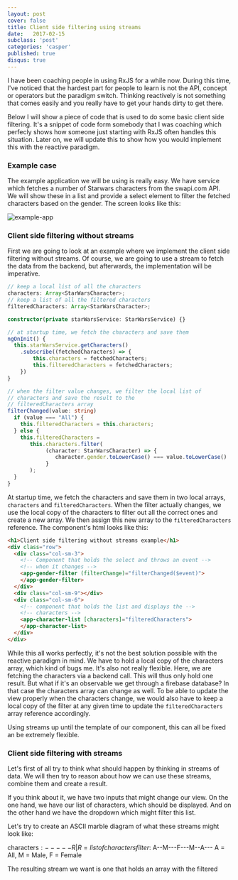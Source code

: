 ```yaml
---
layout: post
cover: false
title: Client side filtering using streams
date:   2017-02-15
subclass: 'post'
categories: 'casper'
published: true
disqus: true
---
```


I have been coaching people in using RxJS for a while now. During this time, I've noticed that the hardest part for people to learn is not the API, concept or operators but the paradigm switch. Thinking reactively is not something that comes easily and you really have to get your hands dirty to get there. 

Below I will show a piece of code that is used to do some basic client side filtering. It's a snippet of code form somebody that I was coaching which perfecly shows how someone just starting with RxJS often handles this situation. Later on, we will update this to show how you would implement this with the reactive paradigm.

### Example case

The example application we will be using is really easy. We have service which fetches a number of Starwars characters from the swapi.com API. We will show these in a list and provide a select element to filter the fetched characters based on the gender.
The screen looks like this:

![example-app](https://www.dropbox.com/s/2s9e877rpdaa5w0/Screenshot%202017-02-25%2011.16.57.png?raw=1)

### Client side filtering without streams

First we are going to look at an example where we implement the client side filtering without streams. Of course, we are going to use a stream to fetch the data from the backend, but afterwards, the implementation will be imperative.

```typescript
// keep a local list of all the characters
characters: Array<StarWarsCharacter>;
// keep a list of all the filtered characters
filteredCharacters: Array<StarWarsCharacter>;

constructor(private starWarsService: StarWarsService) {}

// at startup time, we fetch the characters and save them
ngOnInit() {
  this.starWarsService.getCharacters()
    .subscribe((fetchedCharacters) => {
        this.characters = fetchedCharacters;
        this.filteredCharacters = fetchedCharacters;
    })
}

// when the filter value changes, we filter the local list of
// characters and save the result to the
// filteredCharacters array
filterChanged(value: string)
  if (value === "All") {
    this.filteredCharacters = this.characters;
  } else {
    this.filteredCharacters =
       this.characters.filter(
            (character: StarWarsCharacter) => {
               character.gender.toLowerCase() === value.toLowerCase()
            }
       );
  }
}
```
At startup time, we fetch the characters and save them in two local arrays, `characters` and `filteredCharacters`. When the filter actually changes, we use the local copy of the characters to filter out all the correct ones and create a new array. We then assign this new array to the `filteredCharacters` reference.
The component's html looks like this:

```html
<h1>Client side filtering without streams example</h1>
<div class="row">
  <div class="col-sm-3">
    <!-- Component that holds the select and throws an event -->
    <!-- when it changes -->
    <app-gender-filter (filterChange)="filterChanged($event)">
    </app-gender-filter>
  </div>
  <div class="col-sm-9"></div>
  <div class="col-sm-6">
    <!-- component that holds the list and displays the -->
    <!-- characters -->
    <app-character-list [characters]="filteredCharacters">
    </app-character-list>
  </div>
</div>

```

While this all works perfectly, it's not the best solution possible with the reactive paradigm in mind. We have to hold a local copy of the characters array, which kind of bugs me.
It's also not really flexible. Here, we are fetching the characters via a backend call. This will thus only hold one result. But what if it's an observable we get through a firebase database? In that case the characters array can change as well. To be able to update the view properly when the characters change, we would also have to keep a local copy of the filter at any given time to update the `filteredCharacters` array reference accordingly.

Using streams up until the template of our component, this can all be fixed an be extremely flexible.

### Client side filtering with streams

Let's first of all try to think what should happen by thinking in streams of data. We will then try to reason about how we can use these streams, combine them and create a result.

If you think about it, we have two inputs that might change our view. On the one hand, we have our list of characters, which should be displayed. And on the other hand we have the dropdown which might filter this list. 

Let's try to create an ASCII marble diagram of what these streams might look like:

characters$:    -----R|					R = list of characters
filter$:        A--M---F---M--A---		A = All, M = Male, F = Female

The resulting stream we want is one that holds an array with the filtered



















